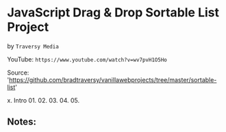 # JavaScript Drag & Drop Sortable List Project
by `Traversy Media`

YouTube: `https://www.youtube.com/watch?v=wv7pvH1O5Ho`

Source: 'https://github.com/bradtraversy/vanillawebprojects/tree/master/sortable-list'

 x. Intro
01.
02.
03.
04.
05.

## Notes:

